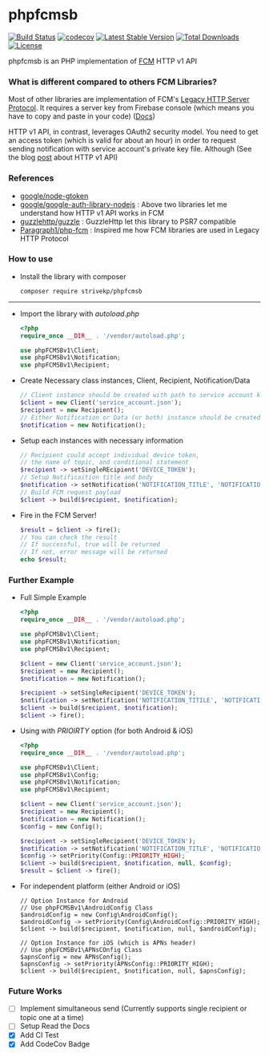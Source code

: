 
# phpfcmsb
[![Build Status](https://travis-ci.org/strivekp/phpfcmsb.svg?branch=master)](https://travis-ci.org/strivekp/phpfcmsb)
[![codecov](https://codecov.io/gh/strivekp/phpfcmsb/branch/master/graph/badge.svg)](https://codecov.io/gh/strivekp/phpfcmsb)
[![Latest Stable Version](https://poser.pugx.org/strivekp/phpfcmsb/v/stable)](https://packagist.org/packages/strivekp/phpfcmsb)
[![Total Downloads](https://poser.pugx.org/strivekp/phpfcmsb/downloads)](https://packagist.org/packages/strivekp/phpfcmsb)
[![License](https://poser.pugx.org/strivekp/phpfcmsb/license)](https://packagist.org/packages/strivekp/phpfcmsb)

phpfcmsb is an PHP implementation of [FCM](https://firebase.google.com/docs/cloud-messaging) HTTP v1 API

### What is different compared to others FCM Libraries?
Most of other libraries are implementation of FCM's [Legacy HTTP Server Protocol](https://firebase.google.com/docs/cloud-messaging/http-server-ref). It requires a server key from Firebase console (which means you have to copy and paste in your code) ([Docs](https://firebase.google.com/docs/cloud-messaging/auth-server#authorize_legacy_protocol_send_requests))

HTTP v1 API, in contrast, leverages OAuth2 security model. You need to get an access token (which is valid for about an hour) in order to request sending notification with service account's private key file. Although 
(See the blog [post](https://firebase.googleblog.com/2017/11/whats-new-with-fcm-customizing-messages.html) about HTTP v1 API)

### References
* [google/node-gtoken](https://github.com/google/node-gtoken)
* [google/google-auth-library-nodejs](https://github.com/google/google-auth-library-nodejs) 
  : Above two libraries let me understand how HTTP v1 API works in FCM
* [guzzlehttp/guzzle](https://github.com/guzzle/guzzle) : GuzzleHttp let this library to PSR7 compatible
* [Paragraph1/php-fcm](https://github.com/Paragraph1/php-fcm) : Inspired me how FCM libraries are used in Legacy HTTP Protocol

### How to use

* Install the library with composer

  ```
  composer require strivekp/phpfcmsb
  ```
****
* Import the library with *autoload.php*

  ```php
  <?php
  require_once __DIR__ . '/vendor/autoload.php';

  use phpFCMSBv1\Client;
  use phpFCMSBv1\Notification;
  use phpFCMSBv1\Recipient;
  ```

* Create Necessary class instances, Client, Recipient, Notification/Data

  ```php
  // Client instance should be created with path to service account key file
  $client = new Client('service_account.json');
  $recipient = new Recipient();
  // Either Notification or Data (or both) instance should be created
  $notification = new Notification();
  ```

* Setup each instances with necessary information

  ```php
  // Recipient could accept individual device token,
  // the name of topic, and conditional statement
  $recipient -> setSingleREcipient('DEVICE_TOKEN');
  // Setup Notificaition title and body
  $notification -> setNotification('NOTIFICATION_TITLE', 'NOTIFICATION_BODY');
  // Build FCM request payload
  $client -> build($recipient, $notification);
  ```

* Fire in the FCM Server!

  ```php
  $result = $client -> fire();
  // You can check the result
  // If successful, true will be returned
  // If not, error message will be returned
  echo $result;
  ```

### Further Example

* Full Simple Example

  ```php
  <?php
  require_once __DIR__ . '/vendor/autoload.php';

  use phpFCMSBv1\Client;
  use phpFCMSBv1\Notification;
  use phpFCMSBv1\Recipient;

  $client = new Client('service_account.json');
  $recipient = new Recipient();
  $notification = new Notification();

  $recipient -> setSingleRecipient('DEVICE_TOKEN');
  $notification -> setNotification('NOTIFICATION_TITILE', 'NOTIFICATION_BODY');
  $client -> build($recipient, $notification);
  $client -> fire();
  ```

* Using with *PRIOIRTY* option (for both Android & iOS)

  ```php
  <?php
  require_once __DIR__ . '/vendor/autoload.php';

  use phpFCMSBv1\Client;
  use phpFCMSBv1\Config;
  use phpFCMSBv1\Notification;
  use phpFCMSBv1\Recipient;

  $client = new Client('service_account.json');
  $recipient = new Recipient();
  $notification = new Notification();
  $config = new Config();

  $recipient -> setSingleRecipient('DEVICE_TOKEN');
  $notification -> setNotification('NOTIFICATION_TITLE', 'NOTIFICATION_BODY');
  $config -> setPriority(Config::PRIORITY_HIGH);
  $client -> build($recipient, $notification, null, $config);
  $result = $client -> fire();
  ```

* For independent platform (either Android or iOS)

  ```
  // Option Instance for Android
  // Use phpFCMSBv1\AndroidConfig Class
  $androidConfig = new Config\AndroidConfig();
  $androidConfig -> setPriority(Config\AndroidConfig::PRIORITY_HIGH);
  $client -> build($recipient, $notification, null, $androidConfig);
  
  // Option Instance for iOS (which is APNs header)
  // Use phpFCMSBv1\APNsCOnfig Class
  $apnsConfig = new APNsConfig();
  $apnsConfig -> setPriority(APNsConfig::PRIORITY_HIGH);
  $client -> build($recipient, $notification, null, $apnsConfig);
  ```



### Future Works

- [ ] Implement simultaneous send (Currently supports single recipient or topic one at a time)
- [ ] Setup Read the Docs
- [x] Add CI Test
- [x] Add CodeCov Badge